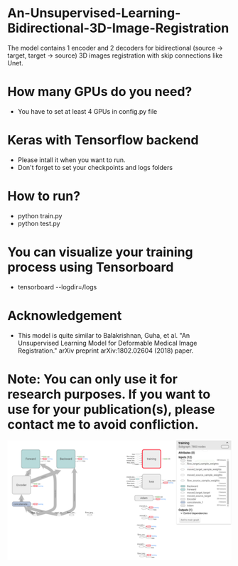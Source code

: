 # An-Unsupervised-Learning-Bidirectional-3D-Image-Registration
The model contains 1 encoder and 2 decoders for bidirectional (source -> target, target -> source) 3D images registration with skip connections like Unet.
# How many GPUs do you need?
- You have to set at least 4 GPUs in config.py file
# Keras with Tensorflow backend
- Please intall it when you want to run.
- Don't forget to set your checkpoints and logs folders
# How to run?
- python train.py
- python test.py
# You can visualize your training process using Tensorboard
- tensorboard --logdir=/logs
# Acknowledgement
- This model is quite similar to Balakrishnan, Guha, et al. "An Unsupervised Learning Model for Deformable Medical Image Registration." arXiv preprint arXiv:1802.02604 (2018) paper.
# Note: You can only use it for research purposes. If you want to use for your publication(s), please contact me to avoid confliction.
<p align="center">
  <img src="my_model.png" width="800"/>
</p>

